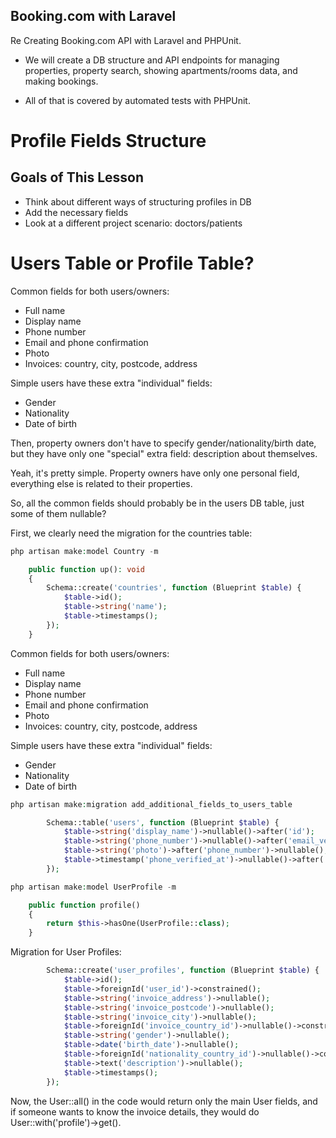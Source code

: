 

## Booking.com with Laravel

Re Creating Booking.com API with Laravel and PHPUnit.

- We will create a DB structure and API endpoints for managing properties, property search, showing apartments/rooms data, and making bookings.

- All of that is covered by automated tests with PHPUnit.


# Profile Fields Structure

## Goals of This Lesson

* Think about different ways of structuring profiles in DB
* Add the necessary fields
* Look at a different project scenario: doctors/patients

# Users Table or Profile Table?

Common fields for both users/owners:

* Full name
* Display name
* Phone number
* Email and phone confirmation
* Photo
* Invoices: country, city, postcode, address

Simple users have these extra "individual" fields:

* Gender
* Nationality
* Date of birth

Then, property owners don't have to specify gender/nationality/birth date, but they have only one "special" extra field: description about themselves.

Yeah, it's pretty simple. Property owners have only one personal field, everything else is related to their properties.

So, all the common fields should probably be in the users DB table, just some of them nullable?

First, we clearly need the migration for the countries table:

```php
php artisan make:model Country -m
```

```php
    public function up(): void
    {
        Schema::create('countries', function (Blueprint $table) {
            $table->id();
            $table->string('name');
            $table->timestamps();
        });
    }
````

Common fields for both users/owners:

 - Full name
 - Display name
 - Phone number
 - Email and phone confirmation
 - Photo
 - Invoices: country, city, postcode, address

Simple users have these extra "individual" fields:

 - Gender
 - Nationality
 - Date of birth

```php
php artisan make:migration add_additional_fields_to_users_table
````

```php
        Schema::table('users', function (Blueprint $table) {
            $table->string('display_name')->nullable()->after('id');
            $table->string('phone_number')->nullable()->after('email_verified_at');
            $table->string('photo')->after('phone_number')->nullable();
            $table->timestamp('phone_verified_at')->nullable()->after('photo');
        });
````

```php
php artisan make:model UserProfile -m
```

```php
    public function profile()
    {
        return $this->hasOne(UserProfile::class);
    }
```

Migration for User Profiles:

```php
        Schema::create('user_profiles', function (Blueprint $table) {
            $table->id();
            $table->foreignId('user_id')->constrained();
            $table->string('invoice_address')->nullable();
            $table->string('invoice_postcode')->nullable();
            $table->string('invoice_city')->nullable();
            $table->foreignId('invoice_country_id')->nullable()->constrained('countries');
            $table->string('gender')->nullable();
            $table->date('birth_date')->nullable();
            $table->foreignId('nationality_country_id')->nullable()->constrained('countries');
            $table->text('description')->nullable();
            $table->timestamps();
        });
`````

Now, the User::all() in the code would return only the main User fields, and if someone wants to know the invoice details, they would do User::with('profile')->get().
 